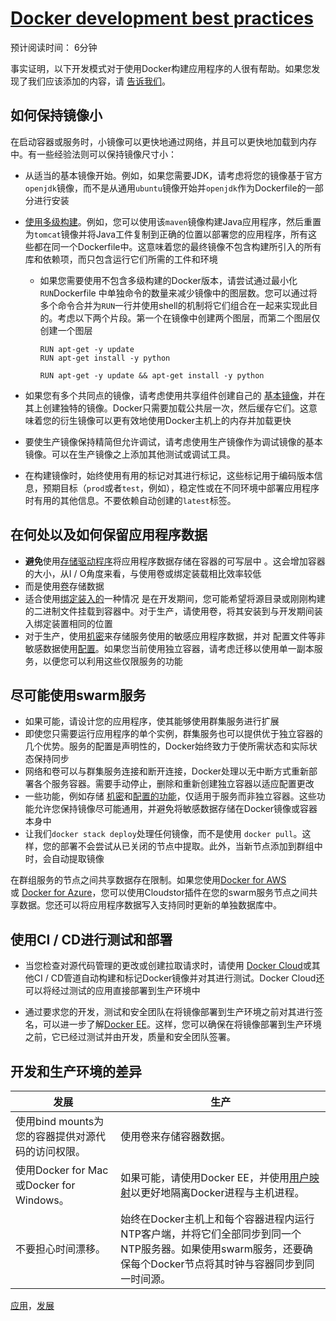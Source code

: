 # [Docker development best practices](https://docs.docker.com/develop/dev-best-practices/)

   
预计阅读时间： 6分钟

事实证明，以下开发模式对于使用Docker构建应用程序的人很有帮助。如果您发现了我们应该添加的内容，请 [告诉我们](https://github.com/docker/docker.github.io/issues/new)。

## 如何保持镜像小

在启动容器或服务时，小镜像可以更快地通过网络，并且可以更快地加载到内存中。有一些经验法则可以保持镜像尺寸小：

*   从适当的基本镜像开始。例如，如果您需要JDK，请考虑将您的镜像基于官方`openjdk`镜像，而不是从通用`ubuntu`镜像开始并`openjdk`作为Dockerfile的一部分进行安装
*   [使用多级构建](https://docs.docker.com/engine/userguide/eng-image/multistage-build/)。例如，您可以使用该`maven`镜像构建Java应用程序，然后重置为`tomcat`镜像并将Java工件复制到正确的位置以部署您的应用程序，所有这些都在同一个Dockerfile中。这意味着您的最终镜像不包含构建所引入的所有库和依赖项，而只包含运行它们所需的工件和环境
    *   如果您需要使用不包含多级构建的Docker版本，请尝试通过最小化`RUN`Dockerfile 中单独命令的数量来减少镜像中的图层数。您可以通过将多个命令合并为`RUN`一行并使用shell的机制将它们组合在一起来实现此目的。考虑以下两个片段。第一个在镜像中创建两个图层，而第二个图层仅创建一个图层

        ```
        RUN apt-get -y update
        RUN apt-get install -y python
        ```
        ```
        RUN apt-get -y update && apt-get install -y python
        ```

*   如果您有多个共同点的镜像，请考虑使用共享组件创建自己的 [基本镜像](https://docs.docker.com/engine/userguide/eng-image/baseimages/)，并在其上创建独特的镜像。Docker只需要加载公共层一次，然后缓存它们。这意味着您的衍生镜像可以更有效地使用Docker主机上的内存并加载更快
*   要使生产镜像保持精简但允许调试，请考虑使用生产镜像作为调试镜像的基本镜像。可以在生产镜像之上添加其他测试或调试工具。
*   在构建镜像时，始终使用有用的标记对其进行标记，这些标记用于编码版本信息，预期目标（`prod`或者`test`，例如），稳定性或在不同环境中部署应用程序时有用的其他信息。不要依赖自动创建的`latest`标签。

## 在何处以及如何保留应用程序数据

*   **避免**使用[存储驱动程序](https://docs.docker.com/engine/userguide/storagedriver/)将应用程序数据存储在容器的可写层中 。这会增加容器的大小，从I / O角度来看，与使用卷或绑定装载相比效率较低
*   而是使用[卷](https://docs.docker.com/engine/admin/volumes/volumes/)存储数据
*   适合使用[绑定装入的](https://docs.docker.com/engine/admin/volumes/bind-mounts/)一种情况 是在开发期间，您可能希望将源目录或刚刚构建的二进制文件挂载到容器中。对于生产，请使用卷，将其安装到与开发期间装入绑定装置相同的位置
*   对于生产，使用[机密](https://docs.docker.com/engine/swarm/secrets/)来存储服务使用的敏感应用程序数据，并对 配置文件等非敏感数据使用[配置](https://docs.docker.com/engine/swarm/configs/)。如果您当前使用独立容器，请考虑迁移以使用单一副本服务，以便您可以利用这些仅限服务的功能

## 尽可能使用swarm服务

*   如果可能，请设计您的应用程序，使其能够使用群集服务进行扩展
*   即使您只需要运行应用程序的单个实例，群集服务也可以提供优于独立容器的几个优势。服务的配置是声明性的，Docker始终致力于使所需状态和实际状态保持同步
*   网络和卷可以与群集服务连接和断开连接，Docker处理以无中断方式重新部署各个服务容器。需要手动停止，删除和重新创建独立容器以适应配置更改
*   一些功能，例如存储 [机密](https://docs.docker.com/engine/swarm/secrets/)和[配置的功能](https://docs.docker.com/engine/swarm/configs/)，仅适用于服务而非独立容器。这些功能允许您保持镜像尽可能通用，并避免将敏感数据存储在Docker镜像或容器本身中
*   让我们`docker stack deploy`处理任何镜像，而不是使用 `docker pull`。这样，您的部署不会尝试从已关闭的节点中提取。此外，当新节点添加到群组中时，会自动提取镜像

在群组服务的节点之间共享数据存在限制。如果您使用[Docker for AWS](https://docs.docker.com/docker-for-aws/persistent-data-volumes/)或 [Docker for Azure](https://docs.docker.com/develop/docker-for-azure/persistent-data-volumes/)，您可以使用Cloudstor插件在您的swarm服务节点之间共享数据。您还可以将应用程序数据写入支持同时更新的单独数据库中。

## 使用CI / CD进行测试和部署

*   当您检查对源代码管理的更改或创建拉取请求时，请使用 [Docker Cloud](https://docs.docker.com/docker-cloud/builds/automated-build/)或其他CI / CD管道自动构建和标记Docker镜像并对其进行测试。Docker Cloud还可以将经过测试的应用直接部署到生产环境中

*   通过要求您的开发，测试和安全团队在将镜像部署到生产环境之前对其进行签名，可以进一步了解[Docker EE](https://docs.docker.com/ee/)。这样，您可以确保在将镜像部署到生产环境之前，它已经过测试并由开发，质量和安全团队签署。

## 开发和生产环境的差异

| 发展 | 生产 |
| --- | --- |
| 使用bind mounts为您的容器提供对源代码的访问权限。 | 使用卷来存储容器数据。 |
| 使用Docker for Mac或Docker for Windows。 | 如果可能，请使用Docker EE，并使用[用户映射](https://docs.docker.com/engine/security/userns-remap/)以更好地隔离Docker进程与主机进程。 |
| 不要担心时间漂移。 | 始终在Docker主机上和每个容器进程内运行NTP客户端，并将它们全部同步到同一个NTP服务器。如果使用swarm服务，还要确保每个Docker节点将其时钟与容器同步到同一时间源。 |

[应用](https://docs.docker.com/glossary/?term=application)，[发展](https://docs.docker.com/glossary/?term=development)
